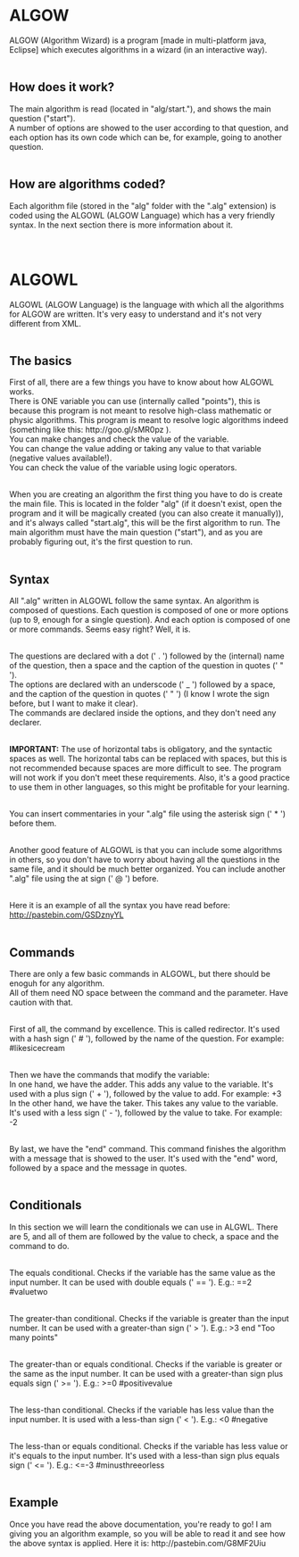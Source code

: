 <h1>ALGOW</h1>
ALGOW (Algorithm Wizard) is a program [made in multi-platform java, Eclipse] which executes algorithms in a wizard (in an interactive way).<br>
<br>

<h2>How does it work?</h2>
The main algorithm is read (located in "alg/start."), and shows the main question ("start").<br>
A number of options are showed to the user according to that question, and each option has its own code which can be, for example, going to another question.<br>
<br>

<h2>How are algorithms coded?</h2>
Each algorithm file (stored in the "alg" folder with the ".alg" extension) is coded using the ALGOWL (ALGOW Language) which has a very friendly syntax. In the next section there is more information about it.<br>
<br>
<br>


<h1>ALGOWL</h1>
ALGOWL (ALGOW Language) is the language with which all the algorithms for ALGOW are written. It's very easy to understand and it's not very different from XML.<br>
<br>

<h2>The basics</h2>
First of all, there are a few things you have to know about how ALGOWL works.<br>
There is ONE variable you can use (internally called "points"), this is because this program is not meant to resolve high-class mathematic or physic algorithms. This program is meant to resolve logic algorithms indeed (something like this: http://goo.gl/sMR0pz ).<br>
You can make changes and check the value of the variable.<br>
You can change the value adding or taking any value to that variable (negative values available!).<br>
You can check the value of the variable using logic operators.<br><br>

When you are creating an algorithm the first thing you have to do is create the main file. This is located in the folder "alg" (if it doesn't exist, open the program and it will be magically created (you can also create it manually)), and it's always called "start.alg", this will be the first algorithm to run. The main algorithm must have the main question ("start"), and as you are probably figuring out, it's the first question to run.<br>
<br>

<h2>Syntax</h2>
All ".alg" written in ALGOWL follow the same syntax. An algorithm is composed of questions. Each question is composed of one or more options (up to 9, enough for a single question). And each option is composed of one or more commands. Seems easy right? Well, it is.<br>
<br>

The questions are declared with a dot (' . ') followed by the (internal) name of the question, then a space and the caption of the question in quotes (' " ').<br>
The options are declared with an underscode (' _ ') followed by a space, and the caption of the question in quotes (' " ') (I know I wrote the sign before, but I want to make it clear).<br>
The commands are declared inside the options, and they don't need any declarer.<br>
<br>

<b>IMPORTANT:</b> The use of horizontal tabs is obligatory, and the syntactic spaces as well. The horizontal tabs can be replaced with spaces, but this is not recommended because spaces are more difficult to see. The program will not work if you don't meet these requirements. Also, it's a good practice to use them in other languages, so this might be profitable for your learning.<br>
<br>

You can insert commentaries in your ".alg" file using the asterisk sign (' * ') before them.<br>
<br>

Another good feature of ALGOWL is that you can include some algorithms in others, so you don't have to worry about having all the questions in the same file, and it should be much better organized. You can include another ".alg" file using the at sign (' @ ') before.<br>
<br>

Here it is an example of all the syntax you have read before: http://pastebin.com/GSDznyYL<br>
<br>

<h2>Commands</h2>
There are only a few basic commands in ALGOWL, but there should be enoguh for any algorithm.<br>
All of them need NO space between the command and the parameter. Have caution with that.<br>
<br>

First of all, the command by excellence. This is called redirector. It's used with a hash sign (' # '), followed by the name of the question. For example: #likesicecream<br>
<br>

Then we have the commands that modify the variable:<br>
In one hand, we have the adder. This adds any value to the variable. It's used with a plus sign (' + '), followed by the value to add. For example: +3<br>
In the other hand, we have the taker. This takes any value to the variable. It's used with a less sign (' - '), followed by the value to take. For example: -2<br>
<br>

By last, we have the "end" command. This command finishes the algorithm with a message that is showed to the user. It's used with the "end" word, followed by a space and the message in quotes.<br>
<br>

<h2>Conditionals</h2>
In this section we will learn the conditionals we can use in ALGWL. There are 5, and all of them are followed by the value to check, a space and the command to do.<br>
<br>

The equals conditional. Checks if the variable has the same value as the input number. It can be used with double equals (' == '). E.g.: ==2 #valuetwo<br>
<br>

The greater-than conditional. Checks if the variable is greater than the input number. It can be used with a greater-than sign (' > '). E.g.: >3 end "Too many points"<br>
<br>

The greater-than or equals conditional. Checks if the variable is greater or the same as the input number. It can be used with a greater-than sign plus equals sign (' >= '). E.g.: >=0 #positivevalue<br>
<br>

The less-than conditional. Checks if the variable has less value than the input number. It is used with a less-than sign (' < '). E.g.: <0 #negative<br>
<br>

The less-than or equals conditional. Checks if the variable has less value or it's equals to the input number. It's used with a less-than sign plus equals sign (' <= '). E.g.: <=-3 #minusthreeorless<br>
<br>

<h2>Example</h2>
Once you have read the above documentation, you're ready to go! I am giving you an algorithm example, so you will be able to read it and see how the above syntax is applied. Here it is: http://pastebin.com/G8MF2Uiu